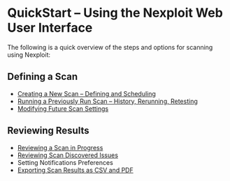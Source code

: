 # QuickStart – Using the Nexploit Web User Interface
The following is a quick overview of the steps and options for scanning using Nexploit:

## Defining a Scan
* [Creating a New Scan – Defining and Scheduling](guide/np-web-ui/scanning/creating-new-scan.md)
* [Running a Previously Run Scan – History, Rerunning, Retesting](guide/np-web-ui/scanning/reviewing-scans.md#Reviewing-Scan-History)
* [Modifying Future Scan Settings](guide/np-web-ui/scanning/modifying-future-scan-settings.md)

## Reviewing Results
* [Reviewing a Scan in Progress](guide/np-web-ui/scanning/reviewing-scan-details.md)
* [Reviewing Scan Discovered Issues](guide/np-web-ui/scanning/discovered-issues.md)
* Setting Notifications Preferences
* [Exporting Scan Results as CSV and PDF](guide/np-web-ui/scanning/exporting-scan.md)
